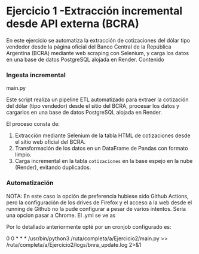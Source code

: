 # Ejercicio 1 -Extracción incremental desde API externa (BCRA)

En este ejercicio se automatiza la extracción de cotizaciones del dólar tipo vendedor desde la página oficial del Banco Central de la República Argentina (BCRA) mediante web scraping con Selenium, y carga los datos en una base de datos PostgreSQL alojada en Render.
Contenido

### Ingesta incremental 

main.py

Este script realiza un pipeline ETL automatizado para extraer la cotización del dólar (tipo vendedor) desde el sitio del BCRA, procesar los datos y cargarlos en una base de datos PostgreSQL alojada en Render.

El proceso consta de:
1. Extracción mediante Selenium de la tabla HTML de cotizaciones desde el sitio web oficial del BCRA.
2. Transformación de los datos en un DataFrame de Pandas con formato limpio.
3. Carga incremental en la tabla `cotizaciones` en la base espejo en la nube (Render), evitando duplicados.


### Automatización

NOTA: En este caso la opción de preferencia hubiese sido Github Actions, pero la configuración de los drives de Firefox y el acceso a la web desde el running de Github no la pude configurar a pesar de varios intentos. Seria una opcion pasar a Chrome.
El .yml se ve as


Por lo detallado anteriormente opté por un cronjob configurado es:

0 0 * * * /usr/bin/python3 /ruta/completa/a/Ejercicio2/main.py >> /ruta/completa/a/Ejercicio2/logs/bnra_update.log 2>&1